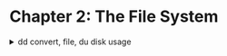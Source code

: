 # Chapter 2: The File System

<details>
  <summary>dd convert, file, du disk usage</summary>
  
  ```
  strace / dtrass
  dd if=junk of=new conv=ucase
  
  file * # show file types
  
  du # how many blocks (512 or 1024 byte) used by directories 
  du -a # include all files
  ```
</detials>


<details>
  <summary>permissions</summary>
  
  ```
  login-id: name, uid, group-id
  /etc/password
  
  dir permission -x: search
  dir permission -w: remove files
  
  # check network log
  iptables -I INPUT -p tcp --dport 2000 -m state --state NEW
  ```
  
  dev
  ```
  b, c block or character device
  1 byte count 
  major - device type, minor - instance
  
  /etc/mount
  mount | grep sdk
  /dev/sdk on /mnt/fs # mount disk on file system 
  # cannot cross device link, because /usr and /bin are different file systems 
  
  df # disk free space
  ```
  
  check my terminal
  ```
  date >/dev/tty
  who am i # pts/1
  # do I receive tty (login terminal 
  
  time ls /dev > /dev/null # throw away regular output 
  ```
</details>
